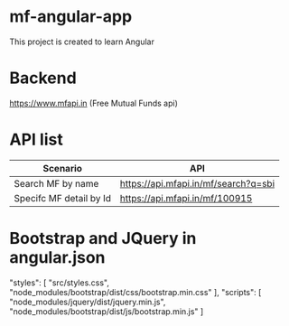 # mf-angular-app
This project is created to learn Angular

# Backend 
https://www.mfapi.in (Free Mutual Funds api)

# API list
Scenario|API
--|--
Search MF by name | https://api.mfapi.in/mf/search?q=sbi
Specifc MF detail by Id | https://api.mfapi.in/mf/100915


# Bootstrap and JQuery in angular.json

"styles": [
  "src/styles.css",
  "node_modules/bootstrap/dist/css/bootstrap.min.css"
],
"scripts": [
  "node_modules/jquery/dist/jquery.min.js",
  "node_modules/bootstrap/dist/js/bootstrap.min.js"
]
